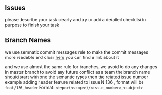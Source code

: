 ## Issues

please describe your task clearly and try to add a detailed checklist in purpose to finish your task

## Branch Names

we use semnatic commit messages rule to make the commit messages more readable and clear
[here](https://gist.github.com/joshbuchea/6f47e86d2510bce28f8e7f42ae84c716) you can find a link about it

and we use almost the same rule for branches, we avoid to do any changes in master branch to avoid any future conflict as a team
the branch name should start with one the semantic types then the related issue number
example adding header feature related to issue N 136 , format will be `feat/136_header`
Format: `<type>(<scope>)/<issue_number>_<subject>`
